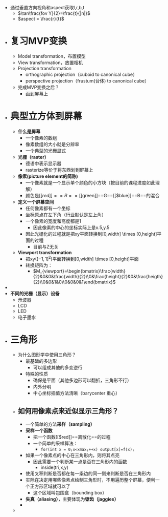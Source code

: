 - 通过垂直方向视角和aspect获取l,r,b,t
	- $\tan\frac{fov Y}{2}=\frac{t}{|n|}$
	- $aspect = \frac{r}{t}$
- # 复习MVP变换
	- Model transformation，布置模型
	- View transformation，放置相机
	- Projection transformation
		- orthographic projection（cuboid to canonical cube）
		- perspective projection（frustum(台体) to canonical cube）
	- 完成MVP变换之后？
		- 画到屏幕上
- # 典型立方体到屏幕
	- **什么是屏幕**
		- 一个像素的数组
		- 像素数组的大小就是分辨率
		- 一个典型的光栅显式
	- **光栅（raster）**
		- 德语中表示显示器
		- rasterize等价于将东西划到屏幕上
	- **像素(picture element的简称)**
		- 一个像素就是一个显示单个颜色的小方块（按目前的课程进度如此理解）
		- 颜色是[[$red]]==R==[[$green]]==G==[[$blue]]==B==的混合
	- **定义一个屏幕空间**
		- 任何像素都有一个坐标
		- 坐标原点在左下角（行业默认是左上角）
		- 一个像素的宽度和高度都是1
			- 因此像素的中心的坐标实际上是x.5,y.5
		- 因此光栅化的过程就是把xy平面转换到[0,width] \times [0,height]平面的过程
			- 目前与Z无关
	- **Viewport transformation**
		- 把xy($[-1,1]^2$)平面转换到[0,width] \times [0,height]平面
		- 转换矩阵为：
			- $M_{viewport}=\begin{bmatrix}\frac{width}{2}&0&0&\frac{width}{2}\\0&\frac{height}{2}&0&\frac{heigth}{2}\\0&0&1&0\\0&0&0&1\end{bmatrix}$
-
- **不同的光栅（显示）设备**
	- 示波器
	- LCD
	- LED
	- 电子墨水
- # 三角形
	- 为什么图形学中使用三角形？
		- 最基础的多边形
			- 可以组成其他的多变逆行
		- 特殊的性质
			- 确保是平面（其他多边形可以翻折，三角形不行）
			- 内外分明
			- 中心坐标插值方法清晰（barycenter 重心）
	- ## 如何用像素点来近似显示三角形？
		- 一个简单的方法**采样（sampling）**
		- **采样一个函数**
			- 把一个函数[[$red]]==离散化==的过程
			- 一个简单的采样算法：
				- ``for(int x = 0;x<xmax;++x) output[x]=f(x);``
		- 如果一个像素点的中心在三角形内，则将其点亮
			- 因此需要一个判断某一点是否在三角形内的函数
				- inside(tri,x,y)
		- 使用叉积判断是否都在每一条边的同一侧来判断是否在三角形内
		- 实际在决定用哪些像素点绘制三角形时，不用遍历整个屏幕，便利一个正方形区域就可以了
			- 这个区域叫包围盒（bounding box）
		- **失真（aliasing）**，主要体现为**锯齿（jaggies）**
		-
	-